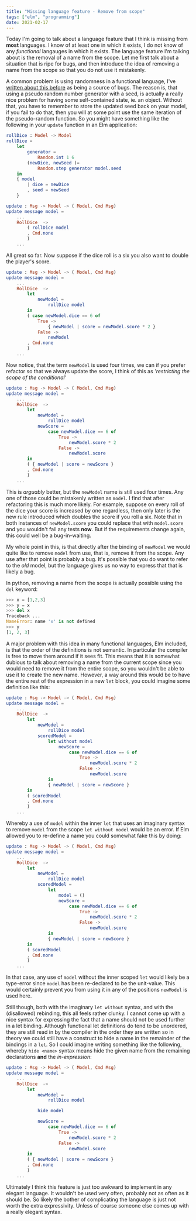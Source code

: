 ```yaml
---
title: "Missing language feature - Remove from scope"
tags: ["elm", "programming"]
date: 2021-02-17
---
```


Today I'm going to talk about a language feature that I think is missing from **most** languages. I know of at least one in which it exists, I do not know of any *functional* langauges in which it exists. The language feature I'm talking about is the removal of a name from the scope. Let me first talk about a situation that is ripe for bugs, and then introduce the idea of removing a name from the scope so that you do not use it mistakenly.

A common problem is using randomness in a functional language, I've [written about this before](/posts/2021-01-23-immutabilit-bugs) as being a source of bugs. The reason is, that using a pseudo random number generator with a seed, is actually a really nice problem for having some self-contained state, ie. an object. Without that, you have to remember to store the updated seed back on your model, if you fail to do that, then you will at some point use the same iteration of the pseudo-random function. So you might have something like the following in your `update` function in an Elm application:

```elm
rollDice : Model -> Model
rollDice =
    let
        generator =
            Random.int 1 6
        (newDice, newSeed )=
            Random.step generator model.seed
    in
    { model
        | dice = newDice
        , seed = newSeed
    }

update : Msg -> Model -> ( Model, Cmd Msg)
update message model =
    ...
    RollDice  ->
        ( rollDice model
        , Cmd.none
        )
    ...
```

All great so far. Now suppose if the dice roll is a six you also want to double the player's score.


```elm
update : Msg -> Model -> ( Model, Cmd Msg)
update message model =
    ...
    RollDice  ->
        let
            newModel =
                rollDice model
        in
        ( case newModel.dice == 6 of
            True ->
                { newModel | score = newModel.score * 2 }
            False ->
                newModel
        , Cmd.none
        )
    ...
```

Now notice, that the term `newModel` is used four times, we can if you prefer refactor so that we always update the score, I think of this as *'restricting the scope of the conditional'*


```elm
update : Msg -> Model -> ( Model, Cmd Msg)
update message model =
    ...
    RollDice  ->
        let
            newModel =
                rollDice model
            newScore =
                case newModel.dice == 6 of
                    True ->
                        newModel.score * 2
                    False ->
                        newModel.score
        in
        ( { newModel | score = newScore }
        , Cmd.none
        )
    ...
```
This is *arguably* better, but the `newModel` name is still used four times. Any one of those could be mistakenly written as `model`. I find that after refactoring this is much more likely. For example, suppose on every roll of the dice your score is increased by one regardless, then only later is the new rule introduced which doubles the score if you roll a six. Note that in both instances of `newModel.score` you could replace that with `model.score` and you wouldn't fail any tests **now**. But if the requirements change again, this could well be a bug-in-waiting.


My whole point in this, is that directly after the binding of `newModel` we would quite like to remove `model` from use, that is, remove it from the scope. Any use after that point is probably a bug. It's possible that you do want to refer to the *old* model, but the language gives us no way to express that that is likely a bug.


In python, removing a name from the scope is actually possible using the `del` keyword:

```python
>>> x = [1,2,3]
>>> y = x
>>> del x
Traceback ...
NameError: name 'x' is not defined
>>> y
[1, 2, 3]
```

A major problem with this idea in many functional languages, Elm included, is that the order of the definitions is not semantic. In particular the compiler is free to move them around if it sees fit. This means that it is somewhat dubious to talk about removing a name from the current scope since you would need to remove it from the entire scope, so you wouldn't be able to use it to create the new name. However, a way around this would be to have the entire rest of the expression in a new `let` block, you could imagine some definition like this:


```elm
update : Msg -> Model -> ( Model, Cmd Msg)
update message model =
    ...
    RollDice  ->
        let
            newModel =
                rollDice model
            scoredModel =
                let without model
                    newScore =
                        case newModel.dice == 6 of
                            True ->
                                newModel.score * 2
                            False ->
                                newModel.score
                in
                { newModel | score = newScore }
        in
        ( scoredModel
        , Cmd.none
        )
    ...
```

Whereby a use of `model` within the inner `let` that uses an imaginary syntax to remove `model` from the scope `let without model` would be an error. If Elm allowed you to re-define a name you could somewhat fake this by doing:


```elm
update : Msg -> Model -> ( Model, Cmd Msg)
update message model =
    ...
    RollDice  ->
        let
            newModel =
                rollDice model
            scoredModel =
                let 
                    model = ()
                    newScore =
                        case newModel.dice == 6 of
                            True ->
                                newModel.score * 2
                            False ->
                                newModel.score
                in
                { newModel | score = newScore }
        in
        ( scoredModel
        , Cmd.none
        )
    ...
```

In that case, any use of `model` without the inner scoped `let` would likely be a type-error since `model` has been re-declared to be the unit-value. This would certainly prevent you from using it in any of the positions `newModel` is used here.

Still though, both with the imaginary `let without` syntax, and with the (disallowed) rebinding, this all feels rather clunky. I cannot come up with a nice syntax for expressing the fact that a name should not be used further in a let binding. Although functional let definitions do tend to be unordered, they are still read in by the compiler in the order they are written so in theory we could still have a construct to hide a name in the remainder of the bindings in a `let`. So I could imagine writing something like the following, whereby `hide <name>` syntax means hide the given name from the remaining declarations **and** the *in-expression*:


```elm
update : Msg -> Model -> ( Model, Cmd Msg)
update message model =
    ...
    RollDice  ->
        let
            newModel =
                rollDice model

            hide model

            newScore =
                case newModel.dice == 6 of
                    True ->
                        newModel.score * 2
                    False ->
                        newModel.score
        in
        ( { newModel | score = newScore }
        , Cmd.none
        )
    ...
```


Ultimately I think this feature is just too awkward to implement in any elegant language. It wouldn't be used very often, probably not as often as it should be. So likely the bother of complicating the language is just not worth the extra expressivity. Unless of course someone else comes up with a really elegant syntax.
